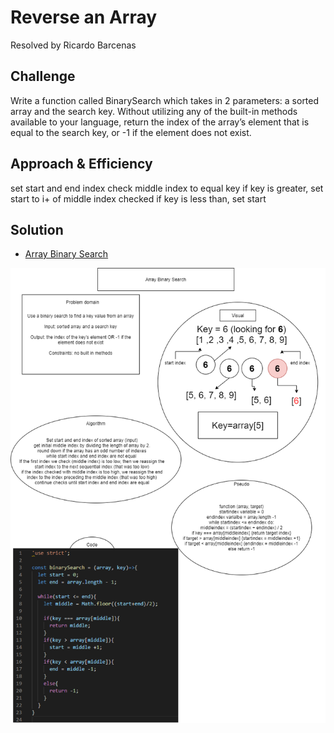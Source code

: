 # Reverse an Array
Resolved by Ricardo Barcenas

## Challenge
Write a function called BinarySearch which takes in 2 parameters: a sorted array and the search key. Without utilizing any of the built-in methods available to your language, return the index of the array’s element that is equal to the search key, or -1 if the element does not exist.

## Approach & Efficiency
set start and end index
check middle index to equal key
if key is greater, set start to i+ of middle index checked
if key is less than, set start

## Solution

- [Array Binary Search](array-binary-search.js) 

![Whiteboard](assets/whiteboard-array-binary-search.png)